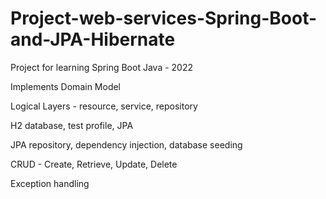 # Project-web-services-Spring-Boot-and-JPA-Hibernate

Project for learning Spring Boot Java - 2022

Implements Domain Model

Logical Layers - resource, service, repository

H2 database, test profile, JPA

JPA repository, dependency injection, database seeding

CRUD - Create, Retrieve, Update, Delete

Exception handling

